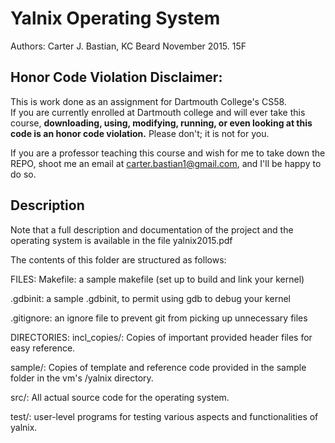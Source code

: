 # Yalnix Operating System

Authors:  Carter J. Bastian, KC Beard
          November 2015. 15F

## Honor Code Violation Disclaimer:                                                
This is work done as an assignment for Dartmouth College's CS58.                   
If you are currently enrolled at Dartmouth college and will ever take this course, **downloading, using, modifying, running, or even looking at this code is an honor code violation.** Please don't; it is not for you.
                                                                                   
If you are a professor teaching this course and wish for me to take down the REPO, shoot me an email at carter.bastian1@gmail.com, and I'll be happy to do so.

## Description
Note that a full description and documentation of the project and the operating
system is available in the file yalnix2015.pdf

The contents of this folder are structured as follows:

FILES:
Makefile:   a sample makefile (set up to build and link your kernel)

.gdbinit:   a sample .gdbinit, to permit using gdb to debug your kernel

.gitignore: an ignore file to prevent git from picking up unnecessary files


DIRECTORIES:
incl_copies/:   Copies of important provided header files for easy reference.

sample/:        Copies of template and reference code provided in the sample
                folder in the vm's /yalnix directory.

src/:           All actual source code for the operating system.

test/:          user-level programs for testing various aspects and
                functionalities of yalnix.
